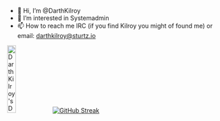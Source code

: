 - 👋 Hi, I’m @DarthKilroy
- 👀 I’m interested in Systemadmin 
- 📫 How to reach me IRC (if you find Kilroy you might of found me) or email: darthkilroy@sturtz.io

<a href="https://app.daily.dev/darthkilroy"><img src="https://api.daily.dev/devcards/ebf772e3de9a4be59c85d57f419f5dba.png?r=8na" width="20%" alt="Darth Kilroy's Dev Card"/></a>
[![GitHub Streak](https://github-readme-streak-stats.herokuapp.com?user=darthkilroy&theme=dark&hide_border=true)](https://git.io/streak-stats)
